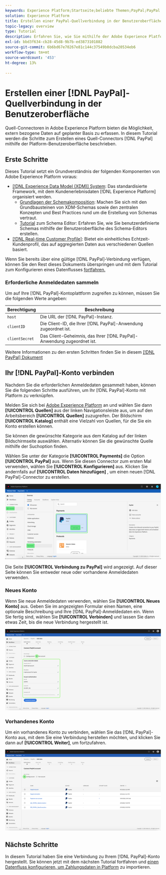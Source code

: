 ```yaml
---
keywords: Experience Platform;Startseite;beliebte Themen;PayPal;PayPal
solution: Experience Platform
title: Erstellen einer PayPal-Quellverbindung in der Benutzeroberfläche
topic-legacy: overview
type: Tutorial
description: Erfahren Sie, wie Sie mithilfe der Adobe Experience Platform-Benutzeroberfläche eine PayPal-Quellverbindung erstellen.
exl-id: bbd3f634-cb28-45d8-9b7b-ed3873101882
source-git-commit: 6b6bd67e70267e81c144c37549b0dcba20534eb6
workflow-type: tm+mt
source-wordcount: '453'
ht-degree: 13%

---
```


# Erstellen einer [!DNL PayPal]-Quellverbindung in der Benutzeroberfläche

Quell-Connectoren in Adobe Experience Platform bieten die Möglichkeit, extern bezogene Daten auf geplanter Basis zu erfassen. In diesem Tutorial werden die Schritte zum Erstellen eines Quell-Connectors [!DNL PayPal] mithilfe der Platform-Benutzeroberfläche beschrieben.

## Erste Schritte

Dieses Tutorial setzt ein Grundverständnis der folgenden Komponenten von Adobe Experience Platform voraus:

* [[!DNL Experience Data Model (XDM)] System](../../../../../xdm/home.md): Das standardisierte Framework, mit dem Kundenerlebnisdaten  [!DNL Experience Platform] organisiert werden.
   * [Grundlagen der Schemakomposition](../../../../../xdm/schema/composition.md): Machen Sie sich mit den Grundbausteinen von XDM-Schemas sowie den zentralen Konzepten und Best Practices rund um die Erstellung von Schemas vertraut.
   * [Tutorial](../../../../../xdm/tutorials/create-schema-ui.md) zum Schema Editor: Erfahren Sie, wie Sie benutzerdefinierte Schemas mithilfe der Benutzeroberfläche des Schema-Editors erstellen.
* [[!DNL Real-time Customer Profile]](../../../../../profile/home.md): Bietet ein einheitliches Echtzeit-Kundenprofil, das auf aggregierten Daten aus verschiedenen Quellen basiert.

Wenn Sie bereits über eine gültige [!DNL PayPal]-Verbindung verfügen, können Sie den Rest dieses Dokuments überspringen und mit dem Tutorial zum Konfigurieren eines Datenflusses [fortfahren.](../../dataflow/payments.md)

### Erforderliche Anmeldedaten sammeln

Um auf Ihre [!DNL PayPal]-Kontoplattform zugreifen zu können, müssen Sie die folgenden Werte angeben:

| Berechtigung | Beschreibung |
| ---------- | ----------- |
| `host` | Die URL der [!DNL PayPal]-Instanz. |
| `clientID` | Die Client-ID, die Ihrer [!DNL PayPal]-Anwendung zugeordnet ist. |
| `clientSecret` | Das Client-Geheimnis, das Ihrer [!DNL PayPal]-Anwendung zugeordnet ist. |

Weitere Informationen zu den ersten Schritten finden Sie in diesem [[!DNL PayPal] Dokument](https://developer.paypal.com/docs/api/overview/#get-credentials)

## Ihr [!DNL PayPal]-Konto verbinden

Nachdem Sie die erforderlichen Anmeldedaten gesammelt haben, können Sie die folgenden Schritte ausführen, um Ihr [!DNL PayPal]-Konto mit Platform zu verknüpfen.

Melden Sie sich bei [Adobe Experience Platform](https://platform.adobe.com) an und wählen Sie dann **[!UICONTROL Quellen]** aus der linken Navigationsleiste aus, um auf den Arbeitsbereich **[!UICONTROL Quellen]** zuzugreifen. Der Bildschirm **[!UICONTROL Katalog]** enthält eine Vielzahl von Quellen, für die Sie ein Konto erstellen können.

Sie können die gewünschte Kategorie aus dem Katalog auf der linken Bildschirmseite auswählen. Alternativ können Sie die gewünschte Quelle mithilfe der Suchoption finden.

Wählen Sie unter der Kategorie **[!UICONTROL Payments]** die Option **[!UICONTROL PayPal]** aus. Wenn Sie diesen Connector zum ersten Mal verwenden, wählen Sie **[!UICONTROL Konfigurieren]** aus. Klicken Sie andernfalls auf **[!UICONTROL Daten hinzufügen]** , um einen neuen [!DNL PayPal]-Connector zu erstellen.

![Katalog](../../../../images/tutorials/create/paypal/catalog.png)

Die Seite **[!UICONTROL Verbindung zu PayPal]** wird angezeigt. Auf dieser Seite können Sie entweder neue oder vorhandene Anmeldedaten verwenden.

### Neues Konto

Wenn Sie neue Anmeldedaten verwenden, wählen Sie **[!UICONTROL Neues Konto]** aus. Geben Sie im angezeigten Formular einen Namen, eine optionale Beschreibung und Ihre [!DNL PayPal]-Anmeldedaten ein. Wenn Sie fertig sind, wählen Sie **[!UICONTROL Verbinden]** und lassen Sie dann etwas Zeit, bis die neue Verbindung hergestellt ist.

![connect](../../../../images/tutorials/create/paypal/connect.png)

### Vorhandenes Konto

Um ein vorhandenes Konto zu verbinden, wählen Sie das [!DNL PayPal]-Konto aus, mit dem Sie eine Verbindung herstellen möchten, und klicken Sie dann auf **[!UICONTROL Weiter]**, um fortzufahren.

![vorhandene](../../../../images/tutorials/create/paypal/existing.png)

## Nächste Schritte

In diesem Tutorial haben Sie eine Verbindung zu Ihrem [!DNL PayPal]-Konto hergestellt. Sie können jetzt mit dem nächsten Tutorial fortfahren und [einen Datenfluss konfigurieren, um Zahlungsdaten in Platform](../../dataflow/payments.md) zu importieren.
